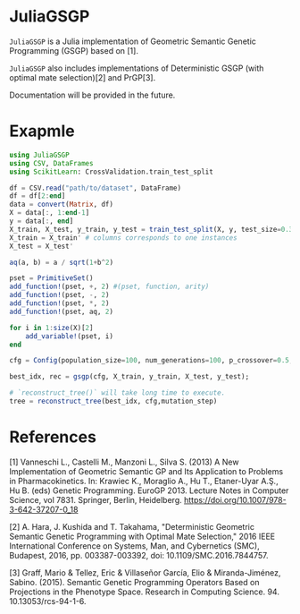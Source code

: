 # JuliaGSGP

`JuliaGSGP` is a Julia implementation of Geometric Semantic Genetic Programming (GSGP) based on [1].

`JuliaGSGP` also includes implementations of Deterministic GSGP (with optimal mate selection)[2] and PrGP[3].

Documentation will be provided in the future.

# Exapmle

```julia
using JuliaGSGP
using CSV, DataFrames
using ScikitLearn: CrossValidation.train_test_split

df = CSV.read("path/to/dataset", DataFrame)
df = df[2:end]
data = convert(Matrix, df)
X = data[:, 1:end-1]
y = data[:, end]
X_train, X_test, y_train, y_test = train_test_split(X, y, test_size=0.3, random_state=1)
X_train = X_train' # columns corresponds to one instances
X_test = X_test'

aq(a, b) = a / sqrt(1+b^2)

pset = PrimitiveSet()
add_function!(pset, +, 2) #(pset, function, arity)
add_function!(pset, -, 2)
add_function!(pset, *, 2)
add_function!(pset, aq, 2)

for i in 1:size(X)[2]
    add_variable!(pset, i)
end

cfg = Config(population_size=100, num_generations=100, p_crossover=0.5, p_mutation=0.5, mutation_step=0.01, min_depth=1, max_depth=6, tournament_size=4, pset=pset, create_rand_tree=generate_grow, create_population=ramped_half_and_half, fitness=rmse)

best_idx, rec = gsgp(cfg, X_train, y_train, X_test, y_test);

# `reconstruct_tree()` will take long time to execute.
tree = reconstruct_tree(best_idx, cfg,mutation_step)
```

# References

[1] Vanneschi L., Castelli M., Manzoni L., Silva S. (2013) A New Implementation of Geometric Semantic GP and Its Application to Problems in Pharmacokinetics. In: Krawiec K., Moraglio A., Hu T., Etaner-Uyar A.Ş., Hu B. (eds) Genetic Programming. EuroGP 2013. Lecture Notes in Computer Science, vol 7831. Springer, Berlin, Heidelberg. https://doi.org/10.1007/978-3-642-37207-0_18

[2] A. Hara, J. Kushida and T. Takahama, "Deterministic Geometric Semantic Genetic Programming with Optimal Mate Selection," 2016 IEEE International Conference on Systems, Man, and Cybernetics (SMC), Budapest, 2016, pp. 003387-003392, doi: 10.1109/SMC.2016.7844757.

[3] Graff, Mario & Tellez, Eric & Villaseñor García, Elio & Miranda-Jiménez, Sabino. (2015). Semantic Genetic Programming Operators Based on Projections in the Phenotype Space. Research in Computing Science. 94. 10.13053/rcs-94-1-6.
